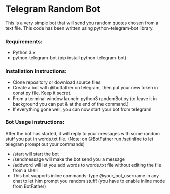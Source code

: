 # Telegram Random Bot
This is a very simple bot that will send you random quotes chosen from a text file.
 This code has been written using python-telegram-bot library.

### Requirements:
- Python 3.x
- python-telegram-bot (pip install python-telegram-bot)

### Installation instructions:
- Clone repository or download source files.
- Create a bot with @botfather on telegram, then put your new token in const.py file. Keep it secret.
- From a terminal window launch: python3 randomBot.py (to leave it in background you can put & at the end of the command.)
- If everything gone well, you can now start your bot from telegram!

### Bot Usage instructions:
After the bot has started, it will reply to your messages with some random stuff you put in words.txt file.
(Note: on @BotFather run /setinline to let telegram prompt out your commands)
- /start will start the bot
- /sendmessage will make the bot send you a message 
- /addword will let you add words to words.txt file without editing the file from a shell
- This bot supports inline commands: type @your_bot_username in any chat to let him prompt you random stuff!
  (you have to enable inline mode from BotFather)

